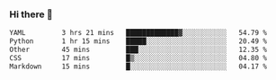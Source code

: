 ### Hi there 👋

<!--
**urzz/urzz** is a ✨ _special_ ✨ repository because its `README.md` (this file) appears on your GitHub profile.

Here are some ideas to get you started:

- 🔭 I’m currently working on ...
- 🌱 I’m currently learning ...
- 👯 I’m looking to collaborate on ...
- 🤔 I’m looking for help with ...
- 💬 Ask me about ...
- 📫 How to reach me: ...
- 😄 Pronouns: ...
- ⚡ Fun fact: ...
-->

<!--START_SECTION:waka-->

```txt
YAML         3 hrs 21 mins   █████████████▓░░░░░░░░░░░   54.79 %
Python       1 hr 15 mins    █████░░░░░░░░░░░░░░░░░░░░   20.49 %
Other        45 mins         ███░░░░░░░░░░░░░░░░░░░░░░   12.35 %
CSS          17 mins         █▒░░░░░░░░░░░░░░░░░░░░░░░   04.80 %
Markdown     15 mins         █░░░░░░░░░░░░░░░░░░░░░░░░   04.17 %
```

<!--END_SECTION:waka-->
